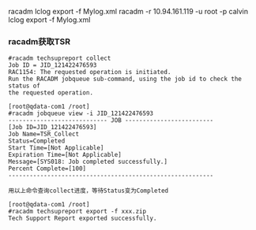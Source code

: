 

racadm lclog export -f Mylog.xml
racadm -r 10.94.161.119 -u root -p calvin lclog export -f Mylog.xml



### racadm获取TSR

```
#racadm techsupreport collect
Job ID = JID_121422476593
RAC1154: The requested operation is initiated.
Run the RACADM jobqueue sub-command, using the job id to check the status of
the requested operation.

[root@qdata-com1 /root]
#racadm jobqueue view -i JID_121422476593
---------------------------- JOB -------------------------
[Job ID=JID_121422476593]
Job Name=TSR_Collect
Status=Completed
Start Time=[Not Applicable]
Expiration Time=[Not Applicable]
Message=[SYS018: Job completed successfully.]
Percent Complete=[100]
----------------------------------------------------------

用以上命令查询collect进度，等待Status变为Completed

[root@qdata-com1 /root]
#racadm techsupreport export -f xxx.zip
Tech Support Report exported successfully.
```
